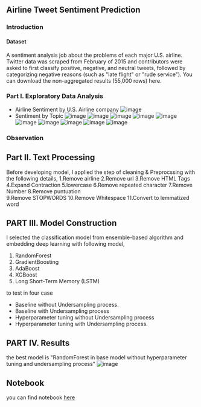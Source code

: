 ## Airline Tweet Sentiment Prediction
### Introduction
#### Dataset
A sentiment analysis job about the problems of each major U.S. airline. Twitter data was scraped from February of 2015 and contributors were asked to first classify positive, negative, and neutral tweets, followed by categorizing negative reasons (such as "late flight" or "rude service"). You can download the non-aggregated results (55,000 rows) here.
### Part I. Exploratory Data Analysis
- Airline Sentiment by U.S. Airline company
![image](https://user-images.githubusercontent.com/104628789/172572044-7b4fb199-1a90-4868-9dc9-541ab72ed5f3.png)
- Sentiment by Topic
![image](https://user-images.githubusercontent.com/104628789/172572171-755b85a8-434c-4a30-8adc-2f74ce9458f5.png)
![image](https://user-images.githubusercontent.com/104628789/172572278-f44b5a7e-3811-4db0-84fc-be943005ec9c.png)
![image](https://user-images.githubusercontent.com/104628789/172572541-dc28d391-3b27-4bd5-9290-b906e8d3061b.png)
![image](https://user-images.githubusercontent.com/104628789/172572584-e9b17345-469d-4155-a401-a1680247f63e.png)
![image](https://user-images.githubusercontent.com/104628789/172572657-29bf5412-c1eb-4691-895d-786b8956072a.png)
![image](https://user-images.githubusercontent.com/104628789/172572873-ebeafa55-db3f-4b8d-9433-5eb361983da9.png)
![image](https://user-images.githubusercontent.com/104628789/172572910-fb02eda0-662c-4ec8-80ad-abe13c20a4c4.png)
![image](https://user-images.githubusercontent.com/104628789/172572959-051faea3-a360-4ab8-b3f8-dc5b33b513b9.png)
![image](https://user-images.githubusercontent.com/104628789/172573003-abe016f4-288d-47ce-8f04-7eb699ef94b5.png)
![image](https://user-images.githubusercontent.com/104628789/172573054-cdb31200-c040-4f87-8ff7-4151ad2117bc.png)

### Observation

## Part II. Text Processing
Before developing model, I applied the step of cleaning & Preprocssing with the following details,
1.Remove airline
2.Remove url
3.Remove HTML Tags
4.Expand Contraction
5.lowercase 
6.Remove repeated character
7.Remove Number
8.Remove puntuation    
9.Remove STOPWORDS
10.Remove Whitespace
11.Convert to lemmatized word

## PART III. Model Construction

I selected the classification model from ensemble-based algorithm and embedding deep learning with following model,
1. RandomForest
2. GradientBoosting
3. AdaBoost
4. XGBoost
5. Long Short-Term Memory (LSTM)

to test in four case
- Baseline without Undersampling process.
- Baseline with Undersampling process
- Hyperparameter tuning without Undersampling process
- Hyperparameter tuning with Undersampling process.

## PART IV. Results

the best model is "RandomForest in base model without hyperparameter tuning and undersampling process"
![image](https://user-images.githubusercontent.com/104628789/172577851-b1bf73ab-284a-47fb-94cc-3cbc93ae4a20.png)

## Notebook
you can find notebook [here](https://github.com/WarintornNawong/Portfolio/blob/main/Airline%20Tweet%20Sentiment%20Prediction/US%20Airline%20Tweet%20Sentiment%20Analysis.ipynb)
